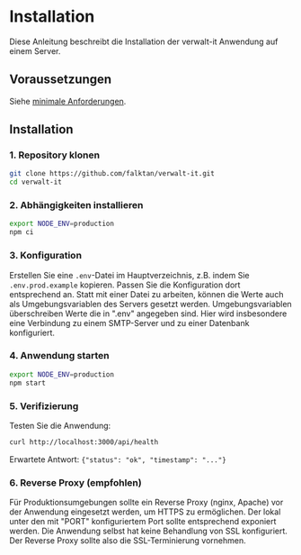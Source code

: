 # Installation

Diese Anleitung beschreibt die Installation der verwalt-it Anwendung auf einem Server.

## Voraussetzungen

Siehe [minimale Anforderungen](minimum-requirements.md).

## Installation

### 1. Repository klonen

```bash
git clone https://github.com/falktan/verwalt-it.git
cd verwalt-it
```

### 2. Abhängigkeiten installieren

```bash
export NODE_ENV=production
npm ci
```

### 3. Konfiguration
Erstellen Sie eine `.env`-Datei im Hauptverzeichnis, z.B. indem Sie `.env.prod.example` kopieren. Passen Sie die Konfiguration dort entsprechend an. Statt mit einer Datei zu arbeiten, können die Werte auch als Umgebungsvariablen des Servers gesetzt werden. Umgebungsvariablen überschreiben Werte die in ".env" angegeben sind.
Hier wird insbesondere eine Verbindung zu einem SMTP-Server und zu einer Datenbank konfiguriert.   

### 4. Anwendung starten

```bash
export NODE_ENV=production
npm start
```

### 5. Verifizierung

Testen Sie die Anwendung:

```bash
curl http://localhost:3000/api/health
```

Erwartete Antwort: `{"status": "ok", "timestamp": "..."}`

### 6. Reverse Proxy (empfohlen)

Für Produktionsumgebungen sollte ein Reverse Proxy (nginx, Apache) vor der Anwendung eingesetzt werden, um HTTPS zu ermöglichen.
Der lokal unter den mit "PORT" konfiguriertem Port sollte entsprechend exponiert werden. Die Anwendung selbst hat keine Behandlung von SSL konfiguriert. Der Reverse Proxy sollte also die SSL-Terminierung vornehmen.
